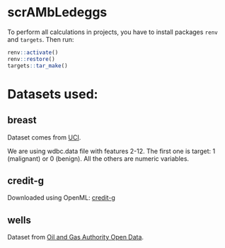 # scrAMbLedeggs

To perform all calculations in projects, you have to install packages `renv` and `targets`. Then run:

```r
renv::activate()
renv::restore()
targets::tar_make()
```

# Datasets used:

## breast

Dataset comes from
[UCI](https://archive.ics.uci.edu/ml/datasets/breast+cancer+wisconsin+(original)).

We are using wdbc.data file with features 2-12. The first one is target: 1 (malignant) or 0 (benign). All the others are numeric variables.

## credit-g

Downloaded using OpenML:
[credit-g](https://www.openml.org/d/31)

## wells

Dataset from [Oil and Gas Authority Open Data](https://data-ogauthority.opendata.arcgis.com/datasets/oga-exploration-and-appraisal-wells).
